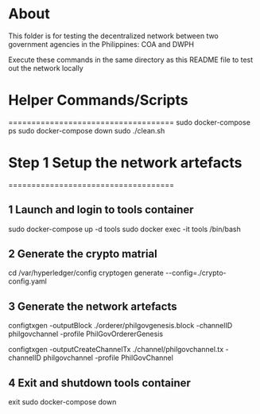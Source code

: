 # About

This folder is for testing the decentralized network between two government agencies in the Philippines: COA and DWPH

Execute these commands in the same directory as this README file to test out the network locally

# Helper Commands/Scripts
====================================
sudo docker-compose ps
sudo docker-compose down
sudo ./clean.sh

# Step 1   Setup the network artefacts
====================================

## 1 Launch and login to tools container
sudo docker-compose up -d tools
sudo docker exec -it tools /bin/bash

## 2 Generate the crypto matrial
cd /var/hyperledger/config
cryptogen generate --config=./crypto-config.yaml

## 3 Generate the network artefacts
configtxgen -outputBlock  ./orderer/philgovgenesis.block -channelID philgovchannel  -profile PhilGovOrdererGenesis

configtxgen -outputCreateChannelTx  ./channel/philgovchannel.tx -channelID philgovchannel  -profile PhilGovChannel

## 4 Exit and shutdown tools container
exit
sudo docker-compose down
